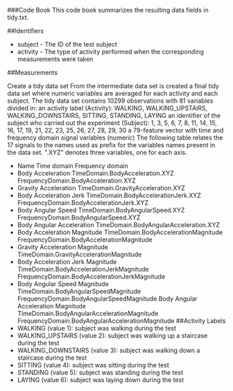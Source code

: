 ###Code Book
This code book summarizes the resulting data fields in tidy.txt.

##Identifiers

- subject - The ID of the test subject
- activity - The type of activity performed when the corresponding measurements were taken

##Measurements

Create a tidy data set
From the intermediate data set is created a final tidy data set where numeric variables are averaged for each activity and each subject.
The tidy data set contains 10299 observations with 81 variables divided in:
an activity label (Activity): WALKING, WALKING_UPSTAIRS, WALKING_DOWNSTAIRS, SITTING, STANDING, LAYING
an identifier of the subject who carried out the experiment (Subject): 1, 3, 5, 6, 7, 8, 11, 14, 15, 16, 17, 19, 21, 22, 23, 25, 26, 27, 28, 29, 30
a 79-feature vector with time and frequency domain signal variables (numeric)
The following table relates the 17 signals to the names used as prefix for the variables names present in the data set. ".XYZ" denotes three variables, one for each axis.
- Name	Time domain	Frequency domain
- Body Acceleration	TimeDomain.BodyAcceleration.XYZ	FrequencyDomain.BodyAcceleration.XYZ
- Gravity Acceleration	TimeDomain.GravityAcceleration.XYZ	
- Body Acceleration Jerk	TimeDomain.BodyAccelerationJerk.XYZ	FrequencyDomain.BodyAccelerationJerk.XYZ
- Body Angular Speed	TimeDomain.BodyAngularSpeed.XYZ	FrequencyDomain.BodyAngularSpeed.XYZ
- Body Angular Acceleration	TimeDomain.BodyAngularAcceleration.XYZ	
- Body Acceleration Magnitude	TimeDomain.BodyAccelerationMagnitude	FrequencyDomain.BodyAccelerationMagnitude
- Gravity Acceleration Magnitude	TimeDomain.GravityAccelerationMagnitude	
- Body Acceleration Jerk Magnitude	TimeDomain.BodyAccelerationJerkMagnitude	FrequencyDomain.BodyAccelerationJerkMagnitude
- Body Angular Speed Magnitude	TimeDomain.BodyAngularSpeedMagnitude	FrequencyDomain.BodyAngularSpeedMagnitude
Body Angular Acceleration Magnitude	TimeDomain.BodyAngularAccelerationMagnitude	FrequencyDomain.BodyAngularAccelerationMagnitude
##Activity Labels
- WALKING (value 1): subject was walking during the test
- WALKING_UPSTAIRS (value 2): subject was walking up a staircase during the test
- WALKING_DOWNSTAIRS (value 3): subject was walking down a staircase during the test
- SITTING (value 4): subject was sitting during the test
- STANDING (value 5): subject was standing during the test
- LAYING (value 6): subject was laying down during the test
